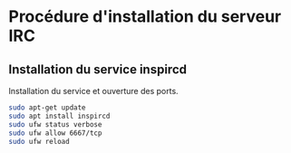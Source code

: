 # Procédure d'installation du serveur IRC

## Installation du service inspircd

Installation du service et ouverture des ports.

```bash
sudo apt-get update
sudo apt install inspircd
sudo ufw status verbose
sudo ufw allow 6667/tcp
sudo ufw reload
```
